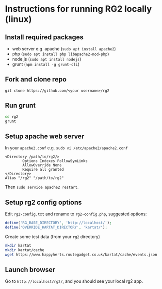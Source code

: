 # Instructions for running RG2 locally (linux)

## Install required packages
* web server e.g. apache (`sudo apt install apache2`)
* php (`sudo apt install php libapache2-mod-php`)
* node.js (`sudo apt install nodejs`)
* grunt (`npm install -g grunt-cli`)

## Fork and clone repo
`git clone https://github.com/<your username>/rg2`

## Run grunt
```bash
cd rg2
grunt
```

## Setup apache web server
In your `apache2.conf` e.g. `sudo vi /etc/apache2/apache2.conf`
```
<Directory /path/to/rg2/>
        Options Indexes FollowSymLinks
        AllowOverride None
        Require all granted
</Directory>
Alias "/rg2" "/path/to/rg2"
```
Then `sudo service apache2 restart`.

## Setup rg2 config options
Edit `rg2-config.txt` and rename to `rg2-config.php`, suggested options:
```php
define('RG_BASE_DIRECTORY', 'http://localhost/');
define('OVERRIDE_KARTAT_DIRECTORY', 'kartat/');
```
Create some test data (from your `rg2` directory)
```bash
mkdir kartat
mkdir kartat/cache
wget https://www.happyherts.routegadget.co.uk/kartat/cache/events.json -O kartat/cache/events.json
```

## Launch browser
Go to `http://localhost/rg2/`, and you should see your local rg2 app.
